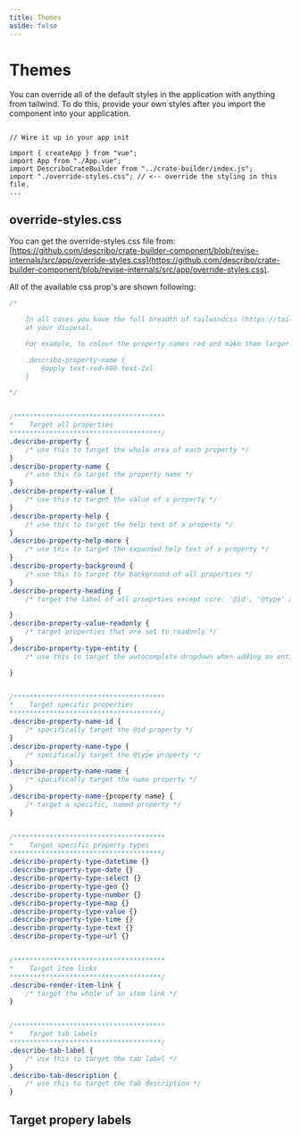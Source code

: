 ```yaml
---
title: Themes
aside: false
---
```


# Themes

You can override all of the default styles in the application with anything from tailwind. To do
this, provide your own styles after you import the component into your application.

```JS

// Wire it up in your app init

import { createApp } from "vue";
import App from "./App.vue";
import DescriboCrateBuilder from "../crate-builder/index.js";
import "./override-styles.css"; // <-- override the styling in this file.
...
```

## override-styles.css

You can get the override-styles.css file from:
[https://github.com/describo/crate-builder-component/blob/revise-internals/src/app/override-styles.css](https://github.com/describo/crate-builder-component/blob/revise-internals/src/app/override-styles.css).

All of the available css prop's are shown following:

```css
/*

    In all cases you have the full breadth of tailwindcss (https://tailwindcss.com/docs/installation)
    at your disposal.

    For example, to colour the property names red and make them larger:

    .describo-property-name {
        @apply text-red-600 text-2xl
    }

*/


/**************************************
*    Target all properties
**************************************/
.describo-property {
    /* use this to target the whole area of each property */
}
.describo-property-name {
    /* use this to target the property name */
}
.describo-property-value {
    /* use this to target the value of a property */
}
.describo-property-help {
    /* use this to target the help text of a property */
}
.describo-property-help-more {
    /* use this to target the expanded help text of a property */
}
.describo-property-background {
    /* use this to target the background of all properties */
}
.describo-property-heading {
    /* target the label of all proeprties except core: '@id', '@type' and 'name' */

}
.describo-property-value-readonly {
    /* target properties that are set to readonly */
}
.describo-property-type-entity {
    /* use this to target the autocomplete dropdown when adding an entity */

}


/**************************************
*    Target specific properties
**************************************/
.describo-property-name-id {
    /* specifically target the @id property */
}
.describo-property-name-type {
    /* specifically target the @type property */
}
.describo-property-name-name {
    /* specifically target the name property */
}
.describo-property-name-{property name} {
    /* target a specific, named property */
}


/**************************************
*    Target specific property types
**************************************/
.describo-property-type-datetime {}
.describo-property-type-date {}
.describo-property-type-select {}
.describo-property-type-geo {}
.describo-property-type-number {}
.describo-property-type-map {}
.describo-property-type-value {}
.describo-property-type-time {}
.describo-property-type-text {}
.describo-property-type-url {}


/**************************************
*    Target item links
**************************************/
.describo-render-item-link {
    /* target the whole of an item link */
}


/**************************************
*    Target tab labels
**************************************/
.describo-tab-label {
    /* use this to target the tab label */
}
.describo-tab-description {
    /* use this to target the tab description */
}

```

## Target propery labels
